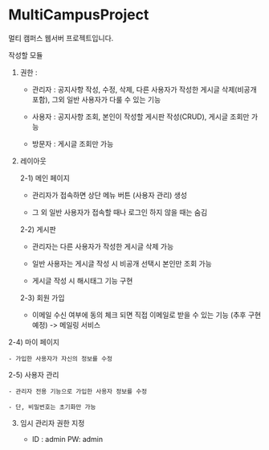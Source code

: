 # MultiCampusProject

멀티 캠퍼스 웹서버 프로젝트입니다.

작성할 모듈

1. 권한 : 

   - 관리자 : 공지사항 작성, 수정, 삭제, 다른 사용자가 작성한 게시글 삭제(비공개 포함), 그외 일반 사용자가 다룰 수 있는 기능

   - 사용자 : 공지사항 조회, 본인이 작성할 게시판 작성(CRUD), 게시글 조회만 가능

   - 방문자 : 게시글 조회만 가능

2. 레이아웃

   2-1) 메인 페이지

      - 관리자가 접속하면 상단 메뉴 버튼 (사용자 관리) 생성

      - 그 외 일반 사용자가 접속할 때나 로그인 하지 않을 때는 숨김

   2-2) 게시판

     - 관리자는 다른 사용자가 작성한 게시글 삭제 가능

     - 일반 사용자는 게시글 작성 시 비공개 선택시 본인만 조회 가능

     - 게시글 작성 시 해시태그 기능 구현

   2-3) 회원 가입

    - 이메일 수신 여부에 동의 체크 되면 직접 이메일로 받을 수 있는 기능 (추후 구현 예정) -> 메일링 서비스


  2-4) 마이 페이지

    - 가입한 사용자가 자신의 정보를 수정


  2-5) 사용자 관리

    - 관리자 전용 기능으로 가입한 사용자 정보를 수정

    - 단, 비밀번호는 초기화만 가능
 

3. 임시 관리자 권한 지정

   - ID : admin	PW: admin
